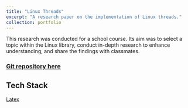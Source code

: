 ```yaml
---
title: "Linux Threads"
excerpt: "A research paper on the implementation of Linux threads."
collection: portfolio
---
```


This research was conducted for a school course. Its aim was to select a topic within the Linux library, conduct in-depth research to enhance understanding, and share the findings with classmates.
### [Git repository here](https://github.com/RochKDev/Linux_Threads)

## Tech Stack

[Latex](https://fr.wikipedia.org/wiki/LaTeX)

